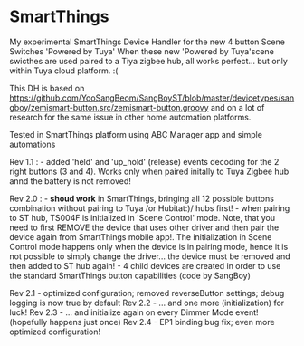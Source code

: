 # SmartThings

My experimental SmartThings Device Handler for the new 4 button Scene Switches 'Powered by Tuya'
When these new 'Powered by Tuya'scene swicthes are used paired to a Tiya zigbee hub, all works perfect... but only within Tuya cloud platform. :( 

This DH is based on https://github.com/YooSangBeom/SangBoyST/blob/master/devicetypes/sangboy/zemismart-button.src/zemismart-button.groovy and on a lot of research for the same issue in other home automation platforms.

Tested in SmartThings platform using ABC Manager app and simple automations

Rev 1.1 : - added 'held' and 'up_hold' (release) events decoding for the 2 right buttons (3 and 4). Works only when paired initally to Tuya Zigbee hub annd the battery is not removed!

Rev 2.0 : - **shoud work** in SmartThings, bringing all 12 possible buttons combination without pairing to Tuya /or Hubitat:)/ hubs first!
          - when pairing to ST hub, TS004F is initialized in 'Scene Control' mode. Note, that you need to first REMOVE the device that uses other driver and then pair the device
            again from SmartThings mobile app!. The initialization in Scene Control mode happens only when the device is in pairing mode, hence it is not possible to simply
            change the driver... the device must be removed and then added to ST hub again!
          - 4 child devices are created in order to use the standard SmartThings button capabilities (code by SangBoy)
          
Rev 2.1   - optimized configuration; removed reverseButton settings; debug logging is now true by default
Rev 2.2   - ... and one more (initialization) for luck!
Rev 2.3   - ... and initialize again on every Dimmer Mode event! (hopefully happens just once)
Rev 2.4   - EP1 binding bug fix; even more optimized configuration!
